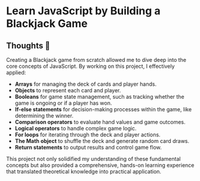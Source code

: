 # Learn JavaScript by Building a Blackjack Game

## Thoughts 💭

Creating a Blackjack game from scratch allowed me to dive deep into the core concepts of JavaScript. By working on this project, I effectively applied:

- **Arrays** for managing the deck of cards and player hands.
- **Objects** to represent each card and player.
- **Booleans** for game state management, such as tracking whether the game is ongoing or if a player has won.
- **If-else statements** for decision-making processes within the game, like determining the winner.
- **Comparison operators** to evaluate hand values and game outcomes.
- **Logical operators** to handle complex game logic.
- **For loops** for iterating through the deck and player actions.
- **The Math object** to shuffle the deck and generate random card draws.
- **Return statements** to output results and control game flow.

This project not only solidified my understanding of these fundamental concepts but also provided a comprehensive, hands-on learning experience that translated theoretical knowledge into practical application.

